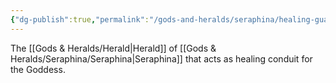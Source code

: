 ```yaml
---
{"dg-publish":true,"permalink":"/gods-and-heralds/seraphina/healing-guardian/","noteIcon":"","created":"2024-08-18T13:19:09.730+01:00","updated":"2024-12-17T21:06:53.589+00:00"}
---
```


The [[Gods & Heralds/Herald\|Herald]] of [[Gods & Heralds/Seraphina/Seraphina\|Seraphina]] that acts as healing conduit for the Goddess. 